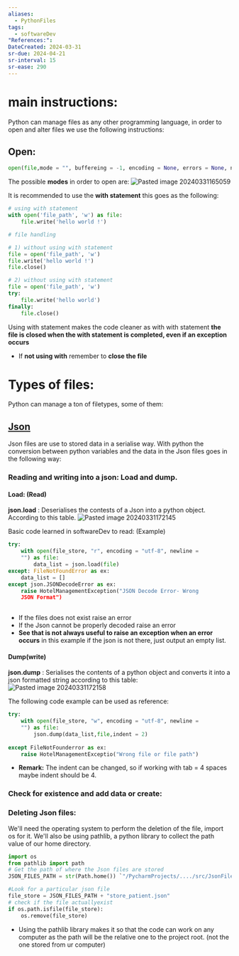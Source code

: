 ```yaml
---
aliases:
  - PythonFiles
tags:
  - softwareDev
"References:": 
DateCreated: 2024-03-31
sr-due: 2024-04-21
sr-interval: 15
sr-ease: 290
---
```

# main instructions: 
Python can manage files as any other programming language, in order to open and alter files we use the following instructions:

## Open: 

```python 
open(file,mode = "", buffereing = -1, encoding = None, errors = None, newline = None, closefd = True, opener = None)
```

The possible **modes** in order to open are: 
![Pasted image 20240331165059](../99%20-%20Meta/0.%20Attachments/Pasted%20image%2020240331165059.png)

It is recommended to use the **with statement** this goes as the following: 

```python 
# using with statement
with open('file_path', 'w') as file:
	file.write('hello world !')
```

```python
# file handling

# 1) without using with statement
file = open('file_path', 'w')
file.write('hello world !')
file.close()

# 2) without using with statement
file = open('file_path', 'w')
try:
	file.write('hello world')
finally:
	file.close()
```

Using with statement makes the code cleaner  as with with statement **the file is closed when the with statement is completed, even if an exception occurs**

+ If **not using with** remember to **close the file**

# Types of files: 

Python can manage a ton of filetypes, some of them: 
## [Json](Json.md)
 
Json files are use to stored data in a serialise way. With python the conversion between python variables and the data in the Json files goes in the following way: 

### Reading and writing into a json: Load and dump.

#### Load: (Read)
**json.load** : Deserialises the contests of a Json into a python object. According to this table. 
![Pasted image 20240331172145](../99%20-%20Meta/0.%20Attachments/Pasted%20image%2020240331172145.png)

Basic code learned in softwareDev to read: (Example)

```python 
try: 
	with open(file_store, "r", encoding = "utf-8", newline =
	"") as file: 
		data_list = json.load(file)
except: FileNotFoundError as ex: 
	data_list = []
except json.JSONDecodeError as ex:
	raise HotelManagementException("JSON Decode Error- Wrong
	JSON Format")
	

```
+ If the files does not exist raise an error
+ If the Json cannot be properly decoded raise an error
+ **See that is not always useful to raise an exception when an error occurs** in this example if the json is not there, just output an empty list.

#### Dump(write)
**json.dump** : Serialises the contents of a python object and converts it into a json formatted string according to this table: 
![Pasted image 20240331172158](../99%20-%20Meta/0.%20Attachments/Pasted%20image%2020240331172158.png)

The following code example can be used as reference: 
```python
try: 
	with open(file_store, "w", encoding = "utf-8", newline =
	"") as file:
		json.dump(data_list,file,indent = 2)
	
except FileNotFounderror as ex:
	raise HotelManagementExceptio("Wrong file or file path")
```
+ **Remark:** The indent can be changed, so if working with tab = 4 spaces maybe indent should be 4.

### Check for existence and add data or create: 

### Deleting Json files: 
We'll need the operating system to perform the deletion of the file, import os for it. We'll also be using pathlib, a python library to collect the path value of our home directory. 

```python 
import os
from pathlib import path
# Get the path of where the Json files are stored
JSON_FILES_PATH = str(Path.home()) `"/PycharmProjects/..../src/JsonFiles"

#Look for a particular json file
file_store = JSON_FILES_PATH + "store_patient.json"
# check if the file actuallyexist
if os.path.isfile(file_store):
	os.remove(file_store)

```

+ Using the pathlib library makes it so that the code can work on any computer as the path will be the relative one to the project root. (not the one stored from ur computer)